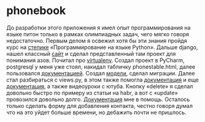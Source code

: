 # phonebook
До разработки этого приложения я имел опыт программирования на языке питон только в рамках олимпиадных задач,
чего мягко говоря недостаточно. Первым делом я освежил хотя бы эти знания пройдя курс на [степике](https://stepik.org)
«Программирование на языке Python». Дальше django, нашел классный [сайт](https://tutorial.djangogirls.org) и сделал
представленный там проект для понимания азов. Почитал про [virtualenv](https://python-scripts.com/virtualenv).
Создал проект в PyCharm, postgresql у меня уже стоял, накидал табличку phonestable.html, далее пользовался [документацией](https://djbook.ru/examples/77/).
Создал [модели](https://djbook.ru/rel1.9/topics/db/models.html), сделал миграции. Далее стал разбираться с views.py,
в этом также помогла [документация](https://docs.djangoproject.com/en/3.0/intro/tutorial04/) и еще
[документация](https://docs.djangoproject.com/en/2.2/topics/http/views/), а также видеоуроки с ютуба.
Кнопку «delete» я сделал довольно быстро по примеру из статьи на habr, а вот с «update» провозился довольно долго.
[Документация](https://djbook.ru/rel1.9/topics/templates.html) мне в помощь. Осталось только сделать форму для добавления
контакта, честно говоря думал что на это уйдет больше времени, но дебажить почти не пришлось.
